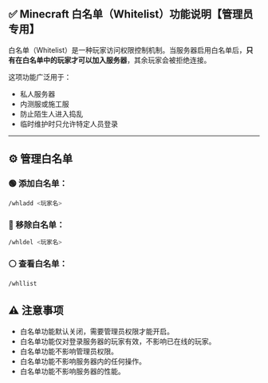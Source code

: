 ## ✅ Minecraft 白名单（Whitelist）功能说明【管理员专用】

白名单（Whitelist）是一种玩家访问权限控制机制。当服务器启用白名单后，**只有在白名单中的玩家才可以加入服务器**，其余玩家会被拒绝连接。

这项功能广泛用于：

- 私人服务器
- 内测服或施工服
- 防止陌生人进入捣乱
- 临时维护时只允许特定人员登录

---

## ⚙️ 管理白名单

### 🟢 添加白名单：

```bash
/whladd <玩家名>
```

### 🔴 移除白名单：
```bash
/whldel <玩家名>
```

### ⚪ 查看白名单：
```bash
/whllist
```

## ⚠️ 注意事项

- 白名单功能默认关闭，需要管理员权限才能开启。
- 白名单功能仅对登录服务器的玩家有效，不影响已在线的玩家。
- 白名单功能不影响管理员权限。
- 白名单功能不影响服务器内的任何操作。
- 白名单功能不影响服务器的性能。